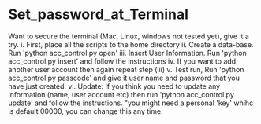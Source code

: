 # Set_password_at_Terminal
Want to secure the terminal (Mac, Linux, windows not tested yet), give it a try. 
i. First, place all the scripts to the home directory
ii. Create a data-base. Run 'python acc_control.py open'
iii. Insert User Information. Run 'python acc_control.py insert' and follow the instructions
iv. If you want to add another user account then again repeat step (iii)
v. Test run, Run 'python acc_control.py passcode' and give it user name and password that you have just created.
vi. Update: If you think you need to update any information (name, user account etc) then run 'python acc_control.py update' and follow the instructions. "you might need a personal 'key' whihc is default 00000, you can change this any time.
